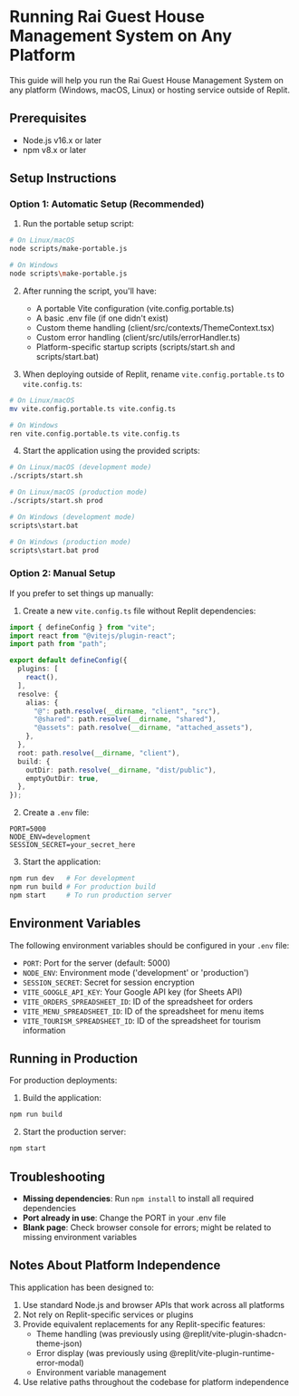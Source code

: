 # Running Rai Guest House Management System on Any Platform

This guide will help you run the Rai Guest House Management System on any platform (Windows, macOS, Linux) or hosting service outside of Replit.

## Prerequisites

- Node.js v16.x or later
- npm v8.x or later

## Setup Instructions

### Option 1: Automatic Setup (Recommended)

1. Run the portable setup script:

```bash
# On Linux/macOS
node scripts/make-portable.js

# On Windows
node scripts\make-portable.js
```

2. After running the script, you'll have:
   - A portable Vite configuration (vite.config.portable.ts)
   - A basic .env file (if one didn't exist)
   - Custom theme handling (client/src/contexts/ThemeContext.tsx)
   - Custom error handling (client/src/utils/errorHandler.ts)
   - Platform-specific startup scripts (scripts/start.sh and scripts/start.bat)

3. When deploying outside of Replit, rename `vite.config.portable.ts` to `vite.config.ts`:

```bash
# On Linux/macOS
mv vite.config.portable.ts vite.config.ts

# On Windows
ren vite.config.portable.ts vite.config.ts
```

4. Start the application using the provided scripts:

```bash
# On Linux/macOS (development mode)
./scripts/start.sh

# On Linux/macOS (production mode)
./scripts/start.sh prod

# On Windows (development mode)
scripts\start.bat

# On Windows (production mode)
scripts\start.bat prod
```

### Option 2: Manual Setup

If you prefer to set things up manually:

1. Create a new `vite.config.ts` file without Replit dependencies:

```typescript
import { defineConfig } from "vite";
import react from "@vitejs/plugin-react";
import path from "path";

export default defineConfig({
  plugins: [
    react(),
  ],
  resolve: {
    alias: {
      "@": path.resolve(__dirname, "client", "src"),
      "@shared": path.resolve(__dirname, "shared"),
      "@assets": path.resolve(__dirname, "attached_assets"),
    },
  },
  root: path.resolve(__dirname, "client"),
  build: {
    outDir: path.resolve(__dirname, "dist/public"),
    emptyOutDir: true,
  },
});
```

2. Create a `.env` file:

```
PORT=5000
NODE_ENV=development
SESSION_SECRET=your_secret_here
```

3. Start the application:

```bash
npm run dev   # For development
npm run build # For production build
npm start     # To run production server
```

## Environment Variables

The following environment variables should be configured in your `.env` file:

- `PORT`: Port for the server (default: 5000)
- `NODE_ENV`: Environment mode ('development' or 'production')
- `SESSION_SECRET`: Secret for session encryption
- `VITE_GOOGLE_API_KEY`: Your Google API key (for Sheets API)
- `VITE_ORDERS_SPREADSHEET_ID`: ID of the spreadsheet for orders
- `VITE_MENU_SPREADSHEET_ID`: ID of the spreadsheet for menu items
- `VITE_TOURISM_SPREADSHEET_ID`: ID of the spreadsheet for tourism information

## Running in Production

For production deployments:

1. Build the application:

```bash
npm run build
```

2. Start the production server:

```bash
npm start
```

## Troubleshooting

- **Missing dependencies**: Run `npm install` to install all required dependencies
- **Port already in use**: Change the PORT in your .env file
- **Blank page**: Check browser console for errors; might be related to missing environment variables

## Notes About Platform Independence

This application has been designed to:

1. Use standard Node.js and browser APIs that work across all platforms
2. Not rely on Replit-specific services or plugins
3. Provide equivalent replacements for any Replit-specific features:
   - Theme handling (was previously using @replit/vite-plugin-shadcn-theme-json)
   - Error display (was previously using @replit/vite-plugin-runtime-error-modal)
   - Environment variable management
4. Use relative paths throughout the codebase for platform independence